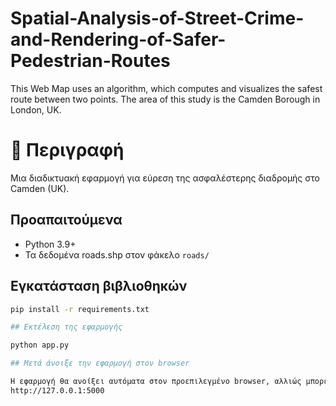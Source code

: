 # Spatial-Analysis-of-Street-Crime-and-Rendering-of-Safer-Pedestrian-Routes
This Web Map uses an algorithm, which computes and visualizes the safest route between two points. The area of this study is the Camden Borough in London, UK.

# 🚗 Περιγραφή

Μια διαδικτυακή εφαρμογή για εύρεση της ασφαλέστερης διαδρομής στο Camden (UK).

## Προαπαιτούμενα

- Python 3.9+
- Τα δεδομένα roads.shp στον φάκελο `roads/`

## Εγκατάσταση βιβλιοθηκών

```bash
pip install -r requirements.txt

## Εκτέλεση της εφαρμογής

python app.py

## Μετά άνοιξε την εφαρμογή στον browser

Η εφαρμογή θα ανοίξει αυτόματα στον προεπιλεγμένο browser, αλλιώς μπορείς να την ανοίξεις χειροκίνητα στο:
http://127.0.0.1:5000 
